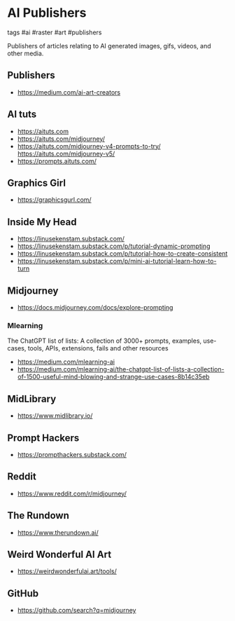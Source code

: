 # AI Publishers

tags #ai #raster #art #publishers

Publishers of articles relating to AI generated images, gifs, videos, and other media.

## Publishers

* https://medium.com/ai-art-creators


## AI tuts

* https://aituts.com
* https://aituts.com/midjourney/
* https://aituts.com/midjourney-v4-prompts-to-try/
  https://aituts.com/midjourney-v5/
* https://prompts.aituts.com/


## Graphics Girl

* https://graphicsgurl.com/


## Inside My Head

* https://linusekenstam.substack.com/
* https://linusekenstam.substack.com/p/tutorial-dynamic-prompting
* https://linusekenstam.substack.com/p/tutorial-how-to-create-consistent
* https://linusekenstam.substack.com/p/mini-ai-tutorial-learn-how-to-turn


## Midjourney

* https://docs.midjourney.com/docs/explore-prompting


### Mlearning

The ChatGPT list of lists: A collection of 3000+ prompts, examples, use-cases, tools, APIs, extensions, fails and other resources

* https://medium.com/mlearning-ai
* https://medium.com/mlearning-ai/the-chatgpt-list-of-lists-a-collection-of-1500-useful-mind-blowing-and-strange-use-cases-8b14c35eb


## MidLibrary

* https://www.midlibrary.io/


## Prompt Hackers

* https://prompthackers.substack.com/


## Reddit

* https://www.reddit.com/r/midjourney/


## The Rundown

* https://www.therundown.ai/


## Weird Wonderful AI Art

* https://weirdwonderfulai.art/tools/

## GitHub

* https://github.com/search?q=midjourney

